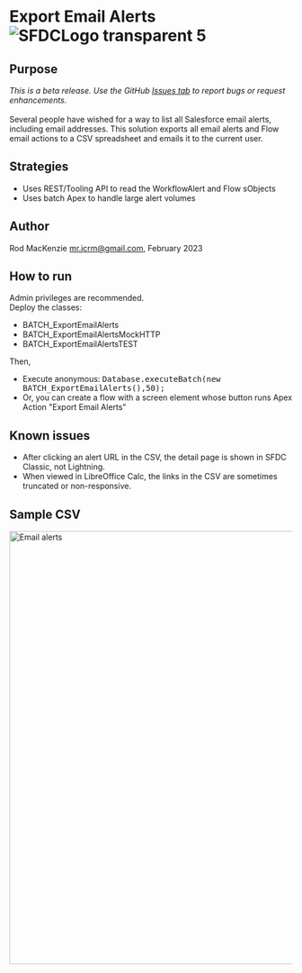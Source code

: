 # Export Email Alerts ![SFDCLogo transparent 5](https://user-images.githubusercontent.com/16543260/233790754-3b0b4cd8-e4fb-4b15-9f15-a4427f7feac7.png)

## Purpose
*This is a beta release. Use the GitHub [Issues tab](https://github.com/50471736/Export_Email_Alerts/issues) to report bugs or request enhancements.*
<br><br>Several people have wished for a way to list all Salesforce email alerts, including email addresses. This solution exports all email alerts and Flow email actions to a CSV spreadsheet and emails it to the current user.
## Strategies
- Uses REST/Tooling API to read the WorkflowAlert and Flow sObjects
- Uses batch Apex to handle large alert volumes
## Author
Rod MacKenzie mr.jcrm@gmail.com, February 2023
## How to run
Admin privileges are recommended.
<br>Deploy the classes:
- BATCH_ExportEmailAlerts
- BATCH_ExportEmailAlertsMockHTTP
- BATCH_ExportEmailAlertsTEST

Then,
- Execute anonymous: <tt>Database.executeBatch(new BATCH_ExportEmailAlerts(),50);</tt>
- Or, you can create a flow with a screen element whose button runs Apex Action "Export Email Alerts"
## Known issues
- After clicking an alert URL in the CSV, the detail page is shown in SFDC Classic, not Lightning.
- When viewed in LibreOffice Calc, the links in the CSV are sometimes truncated or non-responsive.
## Sample CSV
<img width="769" alt="Email alerts" src="https://user-images.githubusercontent.com/16543260/233796850-b12af254-c27e-4de3-ba76-dd4aa726b339.png">
